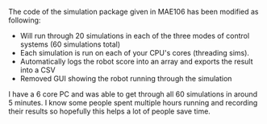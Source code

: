 The code of the simulation package given in MAE106 has been modified as following:

- Will run through 20 simulations in each of the three modes of control systems (60 simulations total)
- Each simulation is run on each of your CPU's cores (threading sims).
- Automatically logs the robot score into an array and exports the result into a CSV
- Removed GUI showing the robot running through the simulation

I have a 6 core PC and was able to get through all 60 simulations in around 5 minutes. I know some people spent multiple hours running and recording their results so hopefully this helps a lot of people save time.
